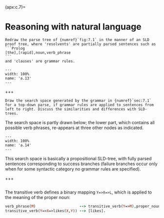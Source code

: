 <!--H3: Section C.7-->
(apx:c.7)=
# Reasoning with natural language #

````{solution} ex:7.1
Redraw the parse tree of {numref}`fig:7.1` in the manner of an SLD proof tree, where 'resolvents' are partially parsed sentences such as
```Prolog
[the],[rapid],noun,verb_phrase
```
and 'clauses' are grammar rules.
````

```{figure} /src/fig/appendices/image028.svg
---
width: 100%
name: 'a.13'
---
```

+++

<!--section 7.1-->
```{solution} ex:7.2
Draw the search space generated by the grammar in {numref}`sec:7.1` for a top-down parse, if grammar rules are applied to sentences from left to right. Discuss the similarities and differences with SLD-trees.
```

The search space is partly drawn below; the lower part, which contains all possible verb phrases, re-appears at three other nodes as indicated.
```{figure} /src/fig/appendices/image030.svg
---
width: 100%
name: 'a.14'
---
```
This search space is basically a propositional SLD-tree, with fully parsed sentences corresponding to success branches (failure branches occur only when for some syntactic category no grammar rules are specified).

+++

```{solution} ex:7.4
```

The transitive verb defines a binary mapping `Y=>X=>L`, which is applied to the meaning of the proper noun:
```Prolog
verb_phrase(M)                    --> transitive_verb(Y=>M),proper_noun(Y).
transitive_verb(Y=>X=>likes(X,Y)) --> [likes].
```

